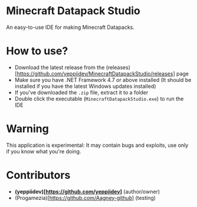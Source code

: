# Minecraft Datapack Studio
 An easy-to-use IDE for making Minecraft Datapacks.
 
# How to use?
- Download the latest release from the (releases)[https://github.com/yeppiidev/MinecraftDatapackStudio/releases] page
- Make sure you have .NET Framework 4.7 or above installed (It should be installed if you have the latest Windows updates installed)
- If you've downloaded the `.zip` file, extract it to a folder
- Double click the executable (`MinecraftDatapackStudio.exe`) to run the IDE

# Warning
This application is experimental: It may contain bugs and exploits, use only if you know what you're doing.

# Contributors
- **(yeppiidev)[https://github.com/yeppiidev]** (author/owner)
- (Progamezia)[https://github.com/Aagney-github] (testing)
